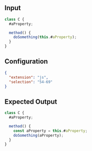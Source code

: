 
## Input
```javascript input
class C {
  #aProperty;

  method() {
    doSomething(this.#aProperty);
  }
}
```

## Configuration
```json configuration
{
  "extension": "js",
  "selection": "54-69"
}
```

## Expected Output
```javascript expected output
class C {
  #aProperty;

  method() {
    const aProperty = this.#aProperty;
    doSomething(aProperty);
  }
}
```
